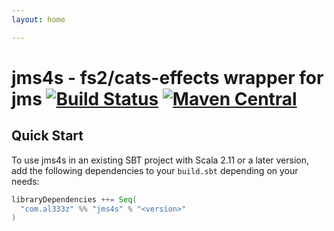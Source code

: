 ```yaml
---
layout: home

---
```


# jms4s - fs2/cats-effects wrapper for jms [![Build Status](https://travis-ci.com/al333z/jms4s.svg?branch=master)](https://travis-ci.com/al333z/jms4s) [![Maven Central](https://maven-badges.herokuapp.com/maven-central/com.al333z/jms4s_2.12/badge.svg)](https://maven-badges.herokuapp.com/maven-central/com.al333z/jms4s_2.12)

## Quick Start

To use jms4s in an existing SBT project with Scala 2.11 or a later version, add the following dependencies to your
`build.sbt` depending on your needs:

```scala
libraryDependencies ++= Seq(
  "com.al333z" %% "jms4s" % "<version>"
)
```